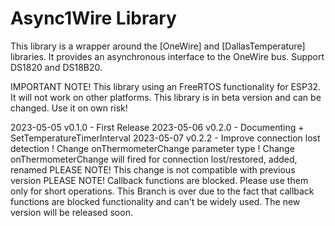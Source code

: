 # Async1Wire Library

This library is a wrapper around the [OneWire] and [DallasTemperature] libraries. It provides an asynchronous interface to the OneWire bus. 
Support DS1820 and DS18B20.

IMPORTANT NOTE!
This library using an FreeRTOS functionality for ESP32. It will not work on other platforms.
This library is in beta version and can be changed. Use it on own risk!

2023-05-05 v0.1.0 - First Release
2023-05-06 v0.2.0 - Documenting
                    + SetTemperatureTimerInterval
2023-05-07 v0.2.2 - Improve connection lost detection
                    ! Change onThermometerChange parameter type
                    ! Change onThermometerChange will fired for connection lost/restored, added, renamed
                    PLEASE NOTE! This change is not compatible with previous version
                    PLEASE NOTE! Callback functions are blocked. Please use them only for short operations.
This Branch is over due to the fact that callback functions are blocked functionality and can't be widely used. The new version will be released soon.
